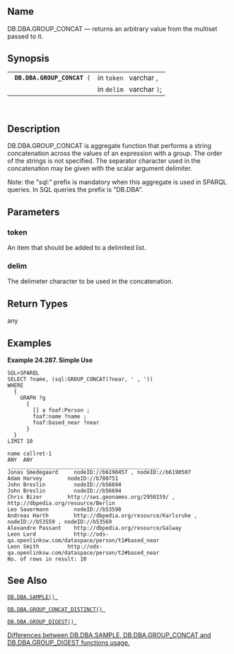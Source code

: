<div id="fn_group_concat" class="refentry">

<div class="titlepage">

</div>

<div class="refnamediv">

## Name

DB.DBA.GROUP_CONCAT — returns an arbitrary value from the multiset
passed to it.

</div>

<div class="refsynopsisdiv">

## Synopsis

<div id="fsyn_group_concat" class="funcsynopsis">

|                                  |                          |
|----------------------------------|--------------------------|
| ` `**`DB.DBA.GROUP_CONCAT`**` (` | in `token ` varchar ,    |
|                                  | in `delim ` varchar `)`; |

<div class="funcprototype-spacer">

 

</div>

</div>

</div>

<div id="desc_group_concat" class="refsect1">

## Description

DB.DBA.GROUP_CONCAT is aggregate function that performs a string
concatenation across the values of an expression with a group. The order
of the strings is not specified. The separator character used in the
concatenation may be given with the scalar argument delimiter.

Note: the "sql:" prefix is mandatory when this aggregate is used in
SPARQL queries. In SQL queries the prefix is "DB.DBA".

</div>

<div id="params_group_concat" class="refsect1">

## Parameters

<div id="id102699" class="refsect2">

### token

An item that should be added to a delimited list.

</div>

<div id="id102702" class="refsect2">

### delim

The delimeter character to be used in the concatenation.

</div>

</div>

<div id="ret_group_concat" class="refsect1">

## Return Types

any

</div>

<div id="examples_group_concat" class="refsect1">

## Examples

<div id="ex_group_concat" class="example">

**Example 24.287. Simple Use**

<div class="example-contents">

``` programlisting
SQL>SPARQL
SELECT ?name, (sql:GROUP_CONCAT(?near, ' , '))
WHERE
  {
    GRAPH ?g
      {
        [] a foaf:Person ;
        foaf:name ?name ;
        foaf:based_near ?near
      }
  }
LIMIT 10

name callret-1
ANY  ANY
________________________________________________
Jonas Smedegaard     nodeID://b6190457 , nodeID://b6190507
Adam Harvey        nodeID://b780751
John Breslin         nodeID://b56694
John Breslin         nodeID://b56694
Chris Bizer        http://sws.geonames.org/2950159/ , http://dbpedia.org/resource/Berlin
Leo Sauermann        nodeID://b53598
Andreas Harth        http://dbpedia.org/resource/Karlsruhe , nodeID://b53559 , nodeID://b53569
Alexandre Passant    http://dbpedia.org/resource/Galway
Leon Lord            http://ods-qa.openlinksw.com/dataspace/person/t1#based_near
Leon Smith         http://ods-qa.openlinksw.com/dataspace/person/t2#based_near
No. of rows in result: 10
```

</div>

</div>

  

</div>

<div id="seealso_group_concat" class="refsect1">

## See Also

<a href="fn_sample.html" class="link" title="DB.DBA.SAMPLE"><code
class="function">DB.DBA.SAMPLE() </code></a>

<a href="fn_group_concat_distinct.html" class="link"
title="DB.DBA.GROUP_CONCAT_DISTINCT"><code
class="function">DB.DBA.GROUP_CONCAT_DISTINCT() </code></a>

<a href="fn_group_digest.html" class="link"
title="DB.DBA.GROUP_DIGEST"><code
class="function">DB.DBA.GROUP_DIGEST() </code></a>

<a href="samplegroupconcatdigest.html" class="link"
title="1.5.59. What is the difference between the functions SAMPLE, GROUP_CONCAT and GROUP_DIGEST?">Differences
between DB.DBA.SAMPLE, DB.DBA.GROUP_CONCAT and DB.DBA.GROUP_DIGEST
functions usage.</a>

</div>

</div>
